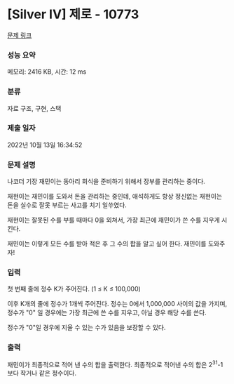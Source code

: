 # [Silver IV] 제로 - 10773 

[문제 링크](https://www.acmicpc.net/problem/10773) 

### 성능 요약

메모리: 2416 KB, 시간: 12 ms

### 분류

자료 구조, 구현, 스택

### 제출 일자

2022년 10월 13일 16:34:52

### 문제 설명

<p>나코더 기장 재민이는 동아리 회식을 준비하기 위해서 장부를 관리하는 중이다.</p>

<p>재현이는 재민이를 도와서 돈을 관리하는 중인데, 애석하게도 항상 정신없는 재현이는 돈을 실수로 잘못 부르는 사고를 치기 일쑤였다.</p>

<p>재현이는 잘못된 수를 부를 때마다 0을 외쳐서, 가장 최근에 재민이가 쓴 수를 지우게 시킨다.</p>

<p>재민이는 이렇게 모든 수를 받아 적은 후 그 수의 합을 알고 싶어 한다. 재민이를 도와주자!</p>

### 입력 

 <p>첫 번째 줄에 정수 K가 주어진다. (1 ≤ K ≤ 100,000)</p>

<p>이후 K개의 줄에 정수가 1개씩 주어진다. 정수는 0에서 1,000,000 사이의 값을 가지며, 정수가 "0" 일 경우에는 가장 최근에 쓴 수를 지우고, 아닐 경우 해당 수를 쓴다.</p>

<p>정수가 "0"일 경우에 지울 수 있는 수가 있음을 보장할 수 있다.</p>

### 출력 

 <p>재민이가 최종적으로 적어 낸 수의 합을 출력한다. 최종적으로 적어낸 수의 합은 2<sup>31</sup>-1보다 작거나 같은 정수이다.</p>

